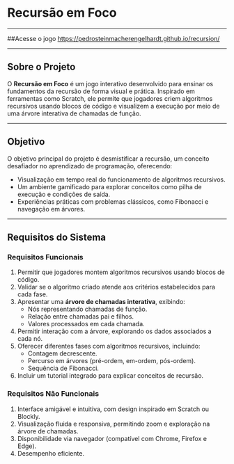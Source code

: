 # Recursão em Foco

---

##Acesse o jogo
https://pedrosteinmacherengelhardt.github.io/recursion/

---

## Sobre o Projeto
O **Recursão em Foco** é um jogo interativo desenvolvido para ensinar os fundamentos da recursão de forma visual e prática. Inspirado em ferramentas como Scratch, ele permite que jogadores criem algoritmos recursivos usando blocos de código e visualizem a execução por meio de uma árvore interativa de chamadas de função.

---

## Objetivo
O objetivo principal do projeto é desmistificar a recursão, um conceito desafiador no aprendizado de programação, oferecendo:
- Visualização em tempo real do funcionamento de algoritmos recursivos.
- Um ambiente gamificado para explorar conceitos como pilha de execução e condições de saída.
- Experiências práticas com problemas clássicos, como Fibonacci e navegação em árvores.

---

## Requisitos do Sistema

### Requisitos Funcionais
1. Permitir que jogadores montem algoritmos recursivos usando blocos de código.
2. Validar se o algoritmo criado atende aos critérios estabelecidos para cada fase.
3. Apresentar uma **árvore de chamadas interativa**, exibindo:
   - Nós representando chamadas de função.
   - Relação entre chamadas pai e filhos.
   - Valores processados em cada chamada.
4. Permitir interação com a árvore, explorando os dados associados a cada nó.
5. Oferecer diferentes fases com algoritmos recursivos, incluindo:
   - Contagem decrescente.
   - Percurso em árvores (pré-ordem, em-ordem, pós-ordem).
   - Sequência de Fibonacci.
6. Incluir um tutorial integrado para explicar conceitos de recursão.

### Requisitos Não Funcionais
1. Interface amigável e intuitiva, com design inspirado em Scratch ou Blockly.
2. Visualização fluida e responsiva, permitindo zoom e exploração na árvore de chamadas.
3. Disponibilidade via navegador (compatível com Chrome, Firefox e Edge).
4. Desempenho eficiente.
